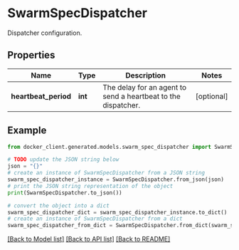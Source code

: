 # SwarmSpecDispatcher

Dispatcher configuration.

## Properties

Name | Type | Description | Notes
------------ | ------------- | ------------- | -------------
**heartbeat_period** | **int** | The delay for an agent to send a heartbeat to the dispatcher.  | [optional] 

## Example

```python
from docker_client.generated.models.swarm_spec_dispatcher import SwarmSpecDispatcher

# TODO update the JSON string below
json = "{}"
# create an instance of SwarmSpecDispatcher from a JSON string
swarm_spec_dispatcher_instance = SwarmSpecDispatcher.from_json(json)
# print the JSON string representation of the object
print(SwarmSpecDispatcher.to_json())

# convert the object into a dict
swarm_spec_dispatcher_dict = swarm_spec_dispatcher_instance.to_dict()
# create an instance of SwarmSpecDispatcher from a dict
swarm_spec_dispatcher_from_dict = SwarmSpecDispatcher.from_dict(swarm_spec_dispatcher_dict)
```
[[Back to Model list]](../README.md#documentation-for-models) [[Back to API list]](../README.md#documentation-for-api-endpoints) [[Back to README]](../README.md)


